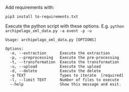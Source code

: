 Add requirements with:
```
pip3 install to-requirements.txt
```


Execute the python script with these options. E.g. `python archipelago_xml_data.py -a event -p -u`
```
Usage: archipelago_xml_data.py [OPTIONS]

Options:
  -e, --extraction      Execute the extraction
  -p, --preprocessing   Execute the pre-processing
  -t, --transformation  Execute the transformation
  -u, --upload          Execute the upload
  -d, --delete          Execute the delete
  -a TEXT               Types to iterate  [required]
  -l, --limit TEXT      Number of files to execute
  --help                Show this message and exit.
```